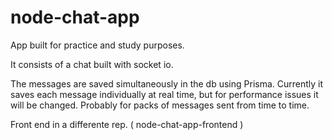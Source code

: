 # node-chat-app
App built for practice and study purposes.

It consists of a chat built with socket io.

The messages are saved simultaneously in the db using Prisma.
Currently it saves each message individually at real time, but for performance issues it will be changed. Probably for packs of messages sent from time to time.

Front end in a differente rep. ( node-chat-app-frontend )
